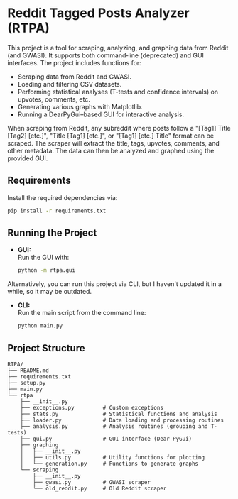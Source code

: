 # Reddit Tagged Posts Analyzer (RTPA)

This project is a tool for scraping, analyzing, and graphing data from Reddit (and GWASI). It supports both command‐line (deprecated) and GUI interfaces. The project includes functions for:
 
- Scraping data from Reddit and GWASI.
- Loading and filtering CSV datasets.
- Performing statistical analyses (T-tests and confidence intervals) on upvotes, comments, etc.
- Generating various graphs with Matplotlib.
- Running a DearPyGui–based GUI for interactive analysis.

When scraping from Reddit, any subreddit where posts follow a "[Tag1] Title [Tag2] [etc.]", "Title [Tag1] [etc.]", or "[Tag1] [etc.] Title" format can be scraped. The scraper will extract the title, tags, upvotes, comments, and other metadata. The data can then be analyzed and graphed using the provided GUI.

## Requirements

Install the required dependencies via:

```bash
pip install -r requirements.txt
```

## Running the Project

- **GUI:**  
  Run the GUI with:
  ```bash
  python -m rtpa.gui
  ```

Alternatively, you can run this project via CLI, but I haven't updated it in a while, so it may be outdated.

- **CLI:**  
  Run the main script from the command line:
  ```bash
  python main.py
  ```

## Project Structure

```
RTPA/
├── README.md
├── requirements.txt
├── setup.py
├── main.py
└── rtpa
    ├── __init__.py
    ├── exceptions.py         # Custom exceptions
    ├── stats.py              # Statistical functions and analysis
    ├── loader.py             # Data loading and processing routines
    ├── analysis.py           # Analysis routines (grouping and T-tests)
    ├── gui.py                # GUI interface (Dear PyGui)
    ├── graphing
    │   ├── __init__.py
    │   ├── utils.py          # Utility functions for plotting
    │   └── generation.py     # Functions to generate graphs
    └── scraping
        ├── __init__.py
        ├── gwasi.py          # GWASI scraper
        └── old_reddit.py     # Old Reddit scraper
```
